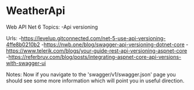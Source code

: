 # WeatherApi
Web API Net 6
Topics:
-Api versioning

Urls:
-https://levelup.gitconnected.com/net-5-use-api-versioning-4ffe8b0210b2
-https://nwb.one/blog/swagger-api-versioning-dotnet-core
-https://www.telerik.com/blogs/your-guide-rest-api-versioning-aspnet-core
-https://referbruv.com/blog/posts/integrating-aspnet-core-api-versions-with-swagger-ui

Notes:
Now if you navigate to the 'swagger/v1/swagger.json' page you should see some more information which will point you in useful direction.

